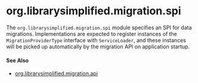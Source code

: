 org.librarysimplified.migration.spi
===

The `org.librarysimplified.migration.spi` module specifies an SPI for
data migrations. Implementations are expected to register instances of
the `MigrationProviderType` interface with `ServiceLoader`, and these
instances will be picked up automatically by the migration API on
application startup.

#### See Also

* [org.librarysimplified.migration.api](../simplified-migration-api/README.md)
